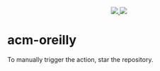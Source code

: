 <p align="center">
  <a href="https://github.com/ahdncordeiro/acm-oreilly/actions?query=workflow%3ARun" alt="Run">
    <img src="https://github.com/ahdncordeiro/acm-oreilly/workflows/Run/badge.svg?event=schedule" />
  </a>
  <a href="https://github.com/ahdncordeiro/acm-oreilly/actions?query=workflow%3ATest" alt="Run">
      <img src="https://github.com/ahdncordeiro/acm-oreilly/workflows/Test/badge.svg?event=push" />
    </a>
</p>

# acm-oreilly
To manually trigger the action, star the repository.